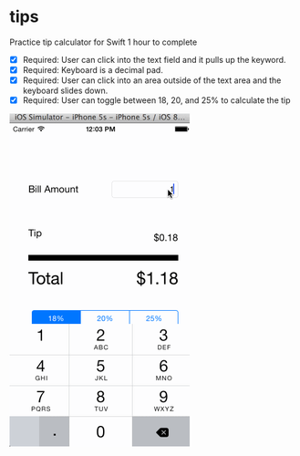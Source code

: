 tips
====

Practice tip calculator for Swift
1 hour to complete


 * [x] Required: User can click into the text field and it pulls up the keyword.
 * [x] Required: Keyboard is a decimal pad.
 * [x] Required: User can click into an area outside of the text area and the keyboard slides down.
 * [x] Required: User can toggle between 18, 20, and 25% to calculate the tip

![Image](tips_demo.gif)


 

